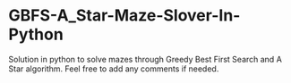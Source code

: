 # GBFS-A_Star-Maze-Slover-In-Python
Solution in python to solve mazes through Greedy Best First Search and A Star algorithm.
Feel free to add any comments if needed.
